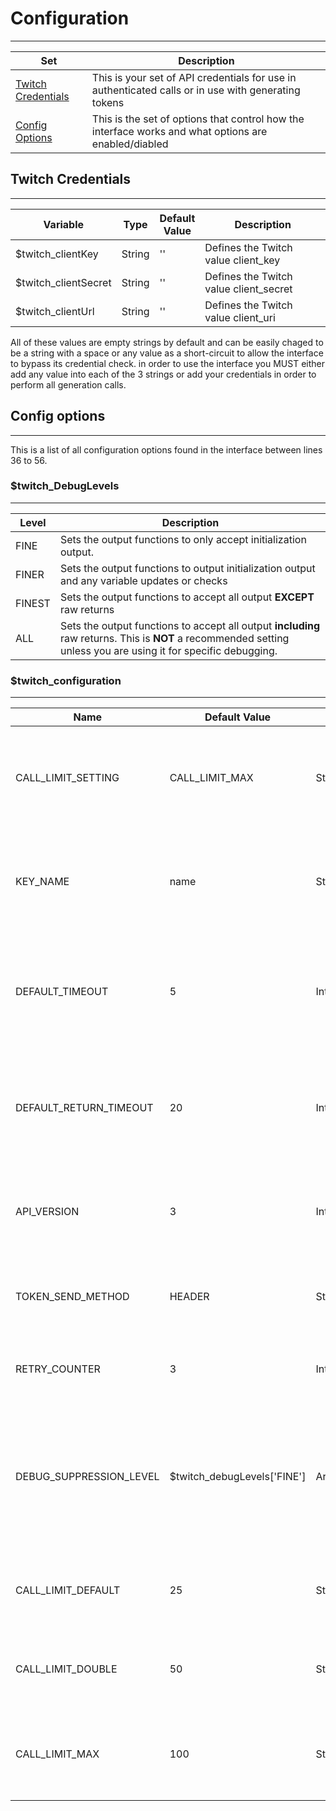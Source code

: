 # Configuration  

***  

| Set | Description |
| --- | ----------- |
| [Twitch Credentials](https://github.com/IBurn36360/Twitch_Interface/blob/master/configuration.md#twitch-credentials) | This is your set of API credentials for use in authenticated calls or in use with generating tokens |
| [Config Options](https://github.com/IBurn36360/Twitch_Interface/blob/master/configuration.md#config-options) | This is the set of options that control how the interface works and what options are enabled/diabled |


## Twitch Credentials

***  

<table>
    <thead>
        <tr>
            <th>Variable</th>
            <th>Type</th>
            <th width=50>Default Value</th>
            <th width=100%>Description</th>
        </tr>
    </thead>
    <tbody>
        <tr>
            <td>$twitch_clientKey</td>
            <td>String</td>
            <td>''</td>
            <td>Defines the Twitch value client_key</td>
        </tr>
        <tr>
            <td>$twitch_clientSecret</td>
            <td>String</td>
            <td>''</td>
            <td>Defines the Twitch value client_secret</td>
        </tr>
        <tr>
            <td>$twitch_clientUrl</td>
            <td>String</td>
            <td>''</td>
            <td>Defines the Twitch value client_uri</td>
        </tr>
    </tbody>
</table>

All of these values are empty strings by default and can be easily chaged to be a string with a space or any value as a short-circuit to allow the interface to bypass its credential check.  in order to use the interface you MUST either add any value into each of the 3 strings or add your credentials in order to perform all generation calls.

## Config options

***  

This is a list of all configuration options found in the interface between lines 36 to 56.  

### $twitch_DebugLevels

***  

<table>
    <thead>
        <tr>
            <th>Level</th>
            <th width=100%>Description</th>
        </tr>
    </thead>
    <tbody>
        <tr>
            <td>FINE</td>
            <td>Sets the output functions to only accept initialization output.</td>
        </tr>
        <tr>
            <td>FINER</td>
            <td>Sets the output functions to output initialization output and any variable updates or checks</td>
        </tr>
        <tr>
            <td>FINEST</td>
            <td>Sets the output functions to accept all output <b>EXCEPT</b> raw returns</td>
        </tr>
        <tr>
            <td>ALL</td>
            <td>Sets the output functions to accept all output <b>including</b> raw returns.  This is <b>NOT</b> a recommended setting unless you are using it for specific debugging.</td>
        </tr>
    </tbody>
</table>

### $twitch_configuration  

***  

<table>
    <thead>
        <tr>
            <th>Name</th>
            <th>Default Value</th>
            <th width="50">Type</th>
            <th width=100%>Description</th>
        </tr>
    </thead>
    <tbody>
        <tr>
            <td>CALL_LIMIT_SETTING</td>
            <td>CALL_LIMIT_MAX</td>
            <td>String</td>
            <td>Set limit for the number of returns in one call, used to seperate calls out into segments of a specified length.  Accepted values are <code>CALL_LIMIT_DEFAULT</code>, <code>CALL_LIMIT_DOUBLE</code> and <code>CALL_LIMIT_MAX</code>.</td>
        </tr>
        <tr>
            <td>KEY_NAME</td>
            <td>name</td>
            <td>String</td>
            <td>This sets the interface keys to either <code>name</code> or <code>display_name</code>, or even any key that you wish the interface to use.  It is safer to use <code>name</code> as your key as this is a static key to use and needs to be change by a Twitch staff member.</td>
        </tr>
        <tr>
            <td>DEFAULT_TIMEOUT</td>
            <td>5</td>
            <td>Integer</td>
            <td>This sets the default time, in seconds, to await for a successful connection to the Twitch Kraken API servers.  This does not affect how long the interface will await to finish recieving data from Twitch, only the time to establish a connection.</td>
        </tr>
        <tr>
            <td>DEFAULT_RETURN_TIMEOUT</td>
            <td>20</td>
            <td>Integer</td>
            <td>This sets the default time, in seconds, to wait to finish downloading data from thw Twitch Kraken API servers.  This does not affect how long the interface will await for a connection to the Twitch servers, only how long it will wait while recieving data.</td>
        </tr>
        <tr>
            <td>API_VERSION</td>
            <td>3</td>
            <td>Integer</td>
            <td>This sets what version of the API to use from the Twitch Kraken API servers.  This is set in the header and can affect returns.  Currently ONLY tested with V3, but will soon accept all V2 calls as well.</td>
        </tr>
        <tr>
            <td>TOKEN_SEND_METHOD</td>
            <td>HEADER</td>
            <td>String</td>
            <td>This sets how an OAuth token is sent to validate authenticated calls.  Accepts either <code>HEADER</code> or <code>QUERY</code>.  It is recommended that you always use <code>HEADER</code>.</td>
        </tr>
        <tr>
            <td>RETRY_COUNTER</td>
            <td>3</td>
            <td>Integer</td>
            <td>This sets how many times the interface will attemppt tp rety a call in iteration before giving up.  This will accept any integer.</td>
        </tr>
        <tr>
            <td>DEBUG_SUPPRESSION_LEVEL</td>
            <td>$twitch_debugLevels['FINE']</td>
            <td>Array[Key]</td>
            <td>This sets what debug suppression level that the interface will use when checking what output is passed to the user defined functions.  This accepts one of four values: <code>$twitch_debugLevels['FINE']</code>, <code>$twitch_debugLevels['FINER']</code>, <code>$twitch_debugLevels['FINEST']</code> and <code>$twitch_debugLevels['ALL']</code></td>
        </tr>
        <tr>
            <td>CALL_LIMIT_DEFAULT</td>
            <td>25</td>
            <td>String</td>
            <td>This sets the upper limit of any single call to 25.  This is a value that should <b>NOT</b> be changed under any circumstances unless you know how Twitch handles its limits.</td>
        </tr>
        <tr>
            <td>CALL_LIMIT_DOUBLE</td>
            <td>50</td>
            <td>String</td>
            <td>This sets the upper limit of any single call to 50.  This is a value that should <b>NOT</b> be changed under any circumstances unless you know how Twitch handles its limits.</td>
        </tr>
        <tr>
            <td>CALL_LIMIT_MAX</td>
            <td>100</td>
            <td>String</td>
            <td>This sets the upper limit of any single call to 100.  This is a value that should <b>NOT</b> be changed under any circumstances unless you know how Twitch handles its limits.</td>
        </tr>
    </tbody>
</table>
